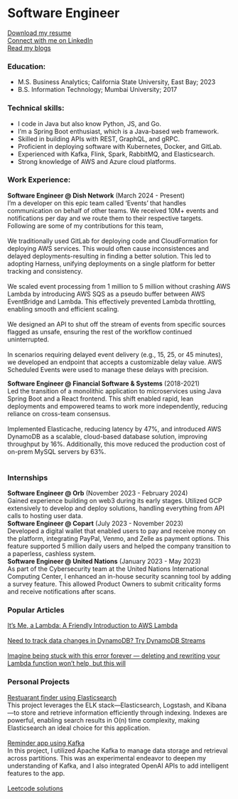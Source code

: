 # Software Engineer
[Download my resume](https://drive.google.com/file/d/1xLvY-rFmPIQXLBXji0rzVeuIhh-RfAGx/view?usp=sharing)<br>
[Connect with me on LinkedIn](https://github.com/prajyotkcsu/remind-gpt)<br>
[Read my blogs](https://medium.com/@prajyotkcsu)<br>

### Education:
- M.S. Business Analytics; California State University, East Bay; 2023
- B.S. Information Technology; Mumbai University; 2017

### Technical skills:
- I code in Java but also know Python, JS, and Go.
- I’m a Spring Boot enthusiast, which is a Java-based web framework.
- Skilled in building APIs with REST, GraphQL, and gRPC.
- Proficient in deploying software with Kubernetes, Docker, and GitLab.
- Experienced with Kafka, Flink, Spark, RabbitMQ, and Elasticsearch.
- Strong knowledge of AWS and Azure cloud platforms.

### Work Experience:
**Software Engineer @ Dish Network** (March 2024 - Present)<br>
I’m a developer on this epic team called ‘Events’ that handles communication on behalf of other teams. We received 10M+ events and notifications per day and we route them to their respective targets. Following are some of my contributions for this team,<br>
<br>
We traditionally used GitLab for deploying code and CloudFormation for deploying AWS services. This would often cause inconsistences and delayed deployments-resulting in finding a better solution. This led to adopting Harness, unifying deployments on a single platform for better tracking and consistency.<br>
<br>
We scaled event processing from 1 million to 5 million without crashing AWS Lambda by introducing AWS SQS as a pseudo buffer between AWS EventBridge and Lambda. This effectively prevented Lambda throttling, enabling smooth and efficient scaling.<br>
<br>
We designed an API to shut off the stream of events from specific sources flagged as unsafe, ensuring the rest of the workflow continued uninterrupted.<br>
<br>
In scenarios requiring delayed event delivery (e.g., 15, 25, or 45 minutes), we developed an endpoint that accepts a customizable delay value. AWS Scheduled Events were used to manage these delays with precision.<br>


**Software Engineer @ Financial Software & Systems** (2018-2021)<br>
Led the transition of a monolithic application to microservices using Java Spring Boot and a React frontend. This shift enabled rapid, lean deployments and empowered teams to work more independently, reducing reliance on cross-team consensus.<br>
<br>
Implemented Elasticache, reducing latency by 47%, and introduced AWS DynamoDB as a scalable, cloud-based database solution, improving throughput by 16%. Additionally, this move reduced the production cost of on-prem MySQL servers by 63%.<br>
<br>

### Internships
**Software Engineer @ Orb** (November 2023 - February 2024)<br>
Gained experience building on web3 during its early stages. Utilized GCP extensively to develop and deploy solutions, handling everything from API calls to hosting user data.<br>
**Software Engineer @ Copart** (July 2023 - November 2023)<br>
Developed a digital wallet that enabled users to pay and receive money on the platform, integrating PayPal, Venmo, and Zelle as payment options. This feature supported 5 million daily users and helped the company transition to a paperless, cashless system.<br>
**Software Engineer @ United Nations** (January 2023 - May 2023)<br> 
As part of the Cybersecurity team at the United Nations International Computing Center, I enhanced an in-house security scanning tool by adding a survey feature. This allowed Product Owners to submit criticality forms and receive notifications after scans.

### Popular Articles
[It’s Me, a Lambda: A Friendly Introduction to AWS Lambda](https://medium.com/@prajyotkcsu/its-me-a-lambda-a-friendly-introduction-to-aws-lambda-1632e6cdd7fd)<br> 
<br> 
[Need to track data changes in DynamoDB? Try DynamoDB Streams](https://medium.com/@prajyotkcsu/need-to-track-data-changes-in-dynamodb-try-dynamodb-streams-d286a2f1b115)<br> 
<br> 
[Imagine being stuck with this error forever — deleting and rewriting your Lambda function won’t help, but this will](https://medium.com/@prajyotkcsu/imagine-being-stuck-with-this-error-forever-deleting-and-rewriting-your-lambda-function-wont-96814d8b33e7)<br> 

### Personal Projects
[Restuarant finder using Elasticsearch](https://github.com/prajyotkcsu/find-near-me)<br> 
This project leverages the ELK stack—Elasticsearch, Logstash, and Kibana—to store and retrieve information efficiently through indexing. Indexes are powerful, enabling search results in O(n) time complexity, making Elasticsearch an ideal choice for this application.<br>
<br> 
[Reminder app using Kafka](https://github.com/prajyotkcsu/remind-gpt)<br> 
In this project, I utilized Apache Kafka to manage data storage and retrieval across partitions. This was an experimental endeavor to deepen my understanding of Kafka, and I also integrated OpenAI APIs to add intelligent features to the app.<br>
<br>
[Leetcode solutions](https://github.com/prajyotkcsu/leetcode-solutions)<br>

